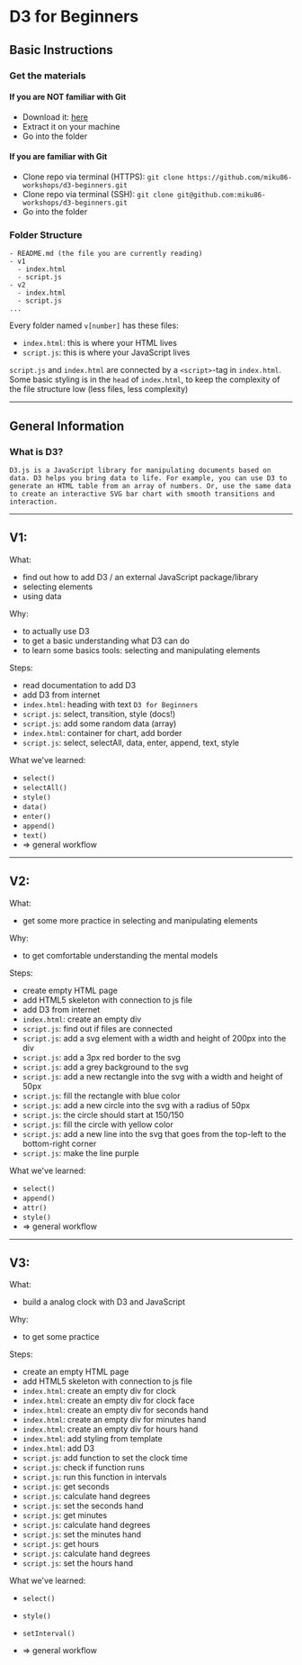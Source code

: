# D3 for Beginners

## Basic Instructions

### Get the materials

#### If you are NOT familiar with Git

- Download it: [here](https://github.com/miku86-workshops/d3-beginners/archive/master.zip)
- Extract it on your machine
- Go into the folder

#### If you are familiar with Git

- Clone repo via terminal (HTTPS): `git clone https://github.com/miku86-workshops/d3-beginners.git`
- Clone repo via terminal (SSH): `git clone git@github.com:miku86-workshops/d3-beginners.git`
- Go into the folder

### Folder Structure

```
- README.md (the file you are currently reading)
- v1
  - index.html
  - script.js
- v2
  - index.html
  - script.js
...
```

Every folder named `v[number]` has these files:

- `index.html`: this is where your HTML lives
- `script.js`: this is where your JavaScript lives

`script.js` and `index.html` are connected by a `<script>`-tag in `index.html`. Some basic styling is in the `head` of `index.html`, to keep the complexity of the file structure low (less files, less complexity)

---

## General Information

### What is D3?

`D3.js is a JavaScript library for manipulating documents based on data. D3 helps you bring data to life. For example, you can use D3 to generate an HTML table from an array of numbers. Or, use the same data to create an interactive SVG bar chart with smooth transitions and interaction.`

---

## V1:

What:

- find out how to add D3 / an external JavaScript package/library
- selecting elements
- using data

Why:

- to actually use D3
- to get a basic understanding what D3 can do
- to learn some basics tools: selecting and manipulating elements

Steps:

- read documentation to add D3
- add D3 from internet
- `index.html`: heading with text `D3 for Beginners`
- `script.js`: select, transition, style (docs!)
- `script.js`: add some random data (array)
- `index.html`: container for chart, add border
- `script.js`: select, selectAll, data, enter, append, text, style

What we've learned:

- `select()`
- `selectAll()`
- `style()`
- `data()`
- `enter()`
- `append()`
- `text()`
- => general workflow

---

## V2:

What:

- get some more practice in selecting and manipulating elements

Why:

- to get comfortable understanding the mental models

Steps:

- create empty HTML page
- add HTML5 skeleton with connection to js file
- add D3 from internet
- `index.html`: create an empty div
- `script.js`: find out if files are connected
- `script.js`: add a svg element with a width and height of 200px into the div
- `script.js`: add a 3px red border to the svg
- `script.js`: add a grey background to the svg
- `script.js`: add a new rectangle into the svg with a width and height of 50px
- `script.js`: fill the rectangle with blue color
- `script.js`: add a new circle into the svg with a radius of 50px
- `script.js`: the circle should start at 150/150
- `script.js`: fill the circle with yellow color
- `script.js`: add a new line into the svg that goes from the top-left to the bottom-right corner
- `script.js`: make the line purple

What we've learned:

- `select()`
- `append()`
- `attr()`
- `style()`
- => general workflow

---

## V3:

What:

- build a analog clock with D3 and JavaScript

Why:

- to get some practice

Steps:

- create an empty HTML page
- add HTML5 skeleton with connection to js file
- `index.html`: create an empty div for clock
- `index.html`: create an empty div for clock face
- `index.html`: create an empty div for seconds hand
- `index.html`: create an empty div for minutes hand
- `index.html`: create an empty div for hours hand
- `index.html`: add styling from template
- `index.html`: add D3
- `script.js`: add function to set the clock time
- `script.js`: check if function runs
- `script.js`: run this function in intervals
- `script.js`: get seconds
- `script.js`: calculate hand degrees
- `script.js`: set the seconds hand
- `script.js`: get minutes
- `script.js`: calculate hand degrees
- `script.js`: set the minutes hand
- `script.js`: get hours
- `script.js`: calculate hand degrees
- `script.js`: set the hours hand

What we've learned:

- `select()`
- `style()`
- `setInterval()`

- => general workflow
